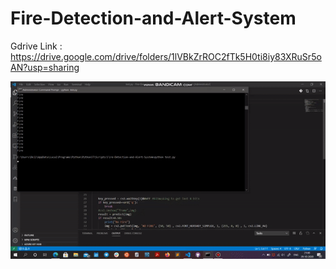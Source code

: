 # Fire-Detection-and-Alert-System
Gdrive Link : https://drive.google.com/drive/folders/1lVBkZrROC2fTk5H0ti8iy83XRuSr5oAN?usp=sharing

![REALTIME TESTING]( /image.gif "TESTING")
